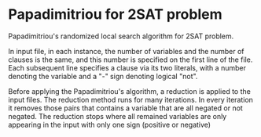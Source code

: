 # Papadimitriou for 2SAT problem
Papadimitriou's randomized local search algorithm for 2SAT problem.

In input file, in each instance, the number of variables and the number of clauses is the same, and this number is specified on the first line of the file.  Each subsequent line specifies a clause via its two literals, with a number denoting the variable and a "-" sign denoting logical "not".  

Before applying the Papadimitriou's algorithm, a reduction is applied to the input files. The reduction method runs for many iterations. In every iteration it removes those pairs that contains a variable that are all negated or not negated. The reduction stops where all remained variables are only appearing in the input with only one sign (positive or negative)

